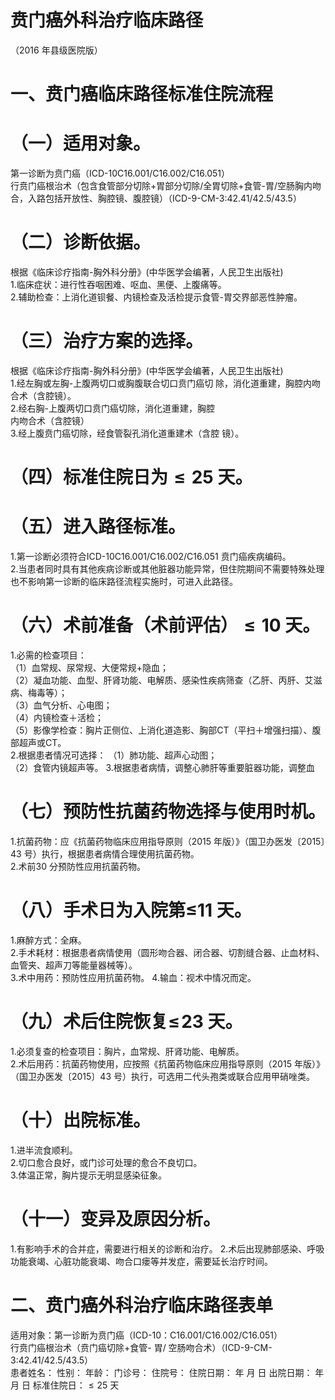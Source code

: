 # 贲门癌外科治疗临床路径  
（2016 年县级医院版）  
# 一、贲门癌临床路径标准住院流程  
# （一）适用对象。  
第一诊断为贲门癌（ICD-10C16.001/C16.002/C16.051）  
行贲门癌根治术（包含食管部分切除$+$胃部分切除/全胃切除$+$食管-胃/空肠胸内吻合，入路包括开放性、胸腔镜、腹腔镜）（ICD-9-CM-3:42.41/42.5/43.5）  
# （二）诊断依据。  
根据《临床诊疗指南-胸外科分册》(中华医学会编著，人民卫生出版社)  
1.临床症状：进行性吞咽困难、呕血、黑便、上腹痛等。  
2.辅助检查：上消化道钡餐、内镜检查及活检提示食管-胃交界部恶性肿瘤。  
# （三）治疗方案的选择。  
根据《临床诊疗指南-胸外科分册》(中华医学会编著，人民卫生出版社)  
1.经左胸或左胸-上腹两切口或胸腹联合切口贲门癌切 除，消化道重建，胸腔内吻合术（含腔镜）。  
2.经右胸-上腹两切口贲门癌切除，消化道重建，胸腔  
内吻合术（含腔镜）  
3.经上腹贲门癌切除，经食管裂孔消化道重建术（含腔 镜）。  
# （四）标准住院日为${\leqslant}25$ 天。  
# （五）进入路径标准。  
1.第一诊断必须符合ICD-10C16.001/C16.002/C16.051 贲门癌疾病编码。  
2.当患者同时具有其他疾病诊断或其他脏器功能异常，但住院期间不需要特殊处理也不影响第一诊断的临床路径流程实施时，可进入此路径。  
# （六）术前准备（术前评估）${\leqslant}10$ 天。  
1.必需的检查项目：  
（1）血常规、尿常规、大便常规$+$隐血；  
（2）凝血功能、血型、肝肾功能、电解质、感染性疾病筛查（乙肝、丙肝、艾滋病、梅毒等）；  
（3）血气分析、心电图；  
（4）内镜检查＋活检；  
（5）影像学检查：胸片正侧位、上消化道造影、胸部CT（平扫＋增强扫描）、腹部超声或CT。  
2.根据患者情况可选择： （1）肺功能、超声心动图；  
（2）食管内镜超声等。 3.根据患者病情，调整心肺肝等重要脏器功能，调整血  
# （七）预防性抗菌药物选择与使用时机。  
1.抗菌药物：应《抗菌药物临床应用指导原则（2015 年版）》（国卫办医发〔2015〕43 号）执行，根据患者病情合理使用抗菌药物。  
2.术前30 分预防性应用抗菌药物。  
# （八）手术日为入院第≤11 天。  
1.麻醉方式：全麻。  
2.手术耗材：根据患者病情使用（圆形吻合器、闭合器、切割缝合器、止血材料、血管夹、超声刀等能量器械等）。  
3.术中用药：预防性应用抗菌药物。 4.输血：视术中情况而定。  
# （九）术后住院恢复$\leqslant\!23$ 天。  
1.必须复查的检查项目：胸片，血常规、肝肾功能、电解质。  
2.术后用药：抗菌药物使用，应按照《抗菌药物临床应用指导原则（2015 年版）》（国卫办医发〔2015〕43 号）执行，可选用二代头孢类或联合应用甲硝唑类。  
# （十）出院标准。  
1.进半流食顺利。  
2.切口愈合良好，或门诊可处理的愈合不良切口。  
3.体温正常，胸片提示无明显感染征象。  
# （十一）变异及原因分析。  
1.有影响手术的合并症，需要进行相关的诊断和治疗。 2.术后出现肺部感染、呼吸功能衰竭、心脏功能衰竭、吻合口瘘等并发症，需要延长治疗时间。  
# 二、贲门癌外科治疗临床路径表单  
适用对象：第一诊断为贲门癌（ICD-10：C16.001/C16.002/C16.051）  
行贲门癌根治术（贲门癌切除$+$食管- 胃/ 空肠吻合术）（ICD-9-CM-3:42.41/42.5/43.5）  
患者姓名：           性别：    年龄：    门诊号：       住院号：       住院日期：   年  月  日    出院日期：   年  月   日     标准住院日：${\leqslant}25$ 天  
